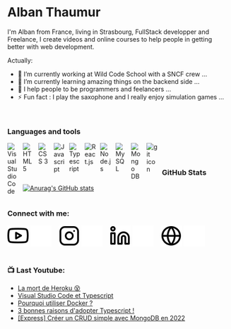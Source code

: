 # Alban Thaumur
I'm Alban from France, living in Strasbourg, FullStack developper and Freelance, I create videos and online courses to help people in getting better with web development.
<br>
<!--
**Chacky1/Chacky1** is a ✨ _special_ ✨ repository because its `README.md` (this file) appears on your GitHub profile.
-->
Actually:

- 🔭 I’m currently working at Wild Code School with a SNCF crew ...
- 🌱 I’m currently learning amazing things on the backend side ...
- 👯 I help people to be programmers and feelancers ...
- ⚡ Fun fact : I play the saxophone and I really enjoy simulation games ...
<br>


### Languages and tools
<img align="left" width="25px" src="https://cdn.jsdelivr.net/gh/devicons/devicon/icons/vscode/vscode-original.svg" style="padding-right:10px;" alt="Visual Studio Code" />
<img align="left" width="25px" src="https://cdn.jsdelivr.net/gh/devicons/devicon/icons/html5/html5-original.svg" style="padding-right:10px" alt="HTML 5" />
<img align="left" width="25px" src="https://cdn.jsdelivr.net/gh/devicons/devicon/icons/css3/css3-original.svg" style="padding-right:10px" alt="CSS 3" />
<img align="left" width="25px" src="https://cdn.jsdelivr.net/gh/devicons/devicon/icons/javascript/javascript-original.svg" style="padding-right:10px" alt="Javascript" />
<img align="left" width="25px" src="https://cdn.jsdelivr.net/gh/devicons/devicon/icons/typescript/typescript-original.svg" style="padding-right:10px" alt="Typescript" />
<img align="left" width="25px" src="https://cdn.jsdelivr.net/gh/devicons/devicon/icons/react/react-original.svg" style="padding-right:10px" alt="React.js" />
<img align="left" width="25px" src="https://cdn.jsdelivr.net/gh/devicons/devicon/icons/nodejs/nodejs-original.svg" style="padding-right:10px" alt="Node.js" />
<img align="left" width="25px" src="https://cdn.jsdelivr.net/gh/devicons/devicon/icons/mysql/mysql-original.svg" style="padding-right:10px" alt="MySQL" />
<img align="left" width="25px" src="https://cdn.jsdelivr.net/gh/devicons/devicon/icons/mongodb/mongodb-original.svg" style="padding-right:10px" alt="Mongo DB" />
<img align="left" width="25px" src="https://cdn.jsdelivr.net/gh/devicons/devicon/icons/git/git-original.svg" style="padding-right:10px" alt="git icon" />  
<br><br>


### GitHub Stats
[![Anurag's GitHub stats](https://github-readme-stats.vercel.app/api?username=Chacky1)](https://github.com/anuraghazra/github-readme-stats)  
<br>


### Connect with me:
[![img_contact](./img/youtube-light.svg)](https://www.youtube.com/channel/UCn39_SPb2Q1n-ezRqwqJmaQ#gh-light-mode-only)
[![img_contact](./img/youtube-dark.svg)](https://www.youtube.com/channel/UCn39_SPb2Q1n-ezRqwqJmaQ#gh-dark-mode-only)
&nbsp;&nbsp;
[![img_contact](./img/instagram-light.svg)](https://www.instagram.com/unlocktoncomputer#gh-light-mode-only)
[![img_contact](./img/instagram-dark.svg)](https://www.instagram.com/unlocktoncomputer#gh-dark-mode-only)
&nbsp;&nbsp;
[![img_contact](./img/linkedin-light.svg)](https://www.linkedin.com/in/alban-thaumur-5b3a4a152#gh-light-mode-only)
[![img_contact](./img/linkedin-dark.svg)](https://www.linkedin.com/in/alban-thaumur-5b3a4a152#gh-dark-mode-only)
&nbsp;&nbsp;
[![img_contact](./img/globe-light.svg)](https://www.malt.fr/profile/albanthaumur#gh-light-mode-only)
[![img_contact](./img/globe-dark.svg)](https://www.malt.fr/profile/albanthaumur#gh-dark-mode-only)
<br>
<br>


### 📺 Last Youtube:

<!-- YOUTUBE:START -->
- [La mort de Heroku 😵](https://www.youtube.com/watch?v=foNcSk-dQC0)
- [Visual Studio Code et Typescript](https://www.youtube.com/watch?v=-TwcdyVU4Os)
- [Pourquoi utiliser Docker ?](https://www.youtube.com/watch?v=61iKlU_XHzY)
- [3 bonnes raisons d&#39;adopter Typescript !](https://www.youtube.com/watch?v=DLHqf22fO10)
- [[Express] Créer un CRUD simple avec MongoDB en 2022](https://www.youtube.com/watch?v=uZAhudpPrn4)
<!-- YOUTUBE:END -->